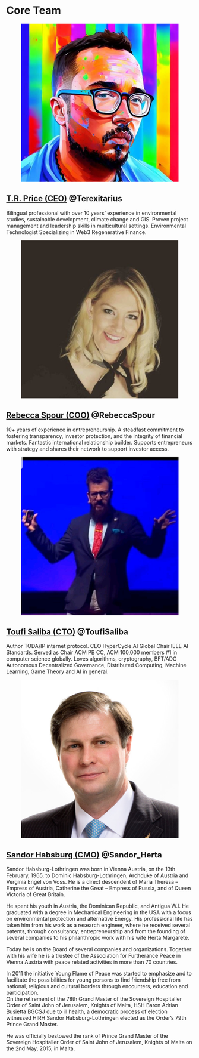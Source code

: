 # Core Team

<figure><img src="../.gitbook/assets/image (5).png" alt=""><figcaption></figcaption></figure>

## [T.R. Price (CEO)](https://www.linkedin.com/in/thomas-ryan-price/) @Terexitarius

Bilingual professional with over 10 years’ experience in environmental studies, sustainable development, climate change and GIS. Proven project management and leadership skills in multicultural settings. Environmental Technologist Specializing in Web3 Regenerative Finance.

<figure><img src="../.gitbook/assets/image (2).png" alt=""><figcaption></figcaption></figure>

## [Rebecca Spour (COO)](https://www.linkedin.com/in/rebeccaspour/) @RebeccaSpour

10+ years of experience in entrepreneurship. A steadfast commitment to fostering transparency, investor protection, and the integrity of financial markets. Fantastic international relationship builder. Supports entrepreneurs with strategy and shares their network to support investor access.

<figure><img src="../.gitbook/assets/image (7).png" alt=""><figcaption></figcaption></figure>

## [Toufi Saliba (CTO)](https://www.linkedin.com/in/toufisaliba/) @ToufiSaliba

Author TODA/IP internet protocol. CEO HyperCycle.AI Global Chair IEEE AI Standards. Served as Chair ACM PB CC, ACM 100,000 members #1 in computer science globally. Loves algorithms, cryptography, BFT/ADG Autonomous Decentralized Governance, Distributed Computing, Machine Learning, Game Theory and AI in general.

<figure><img src="../.gitbook/assets/image (4) (1).png" alt=""><figcaption></figcaption></figure>

## [Sandor Habsburg (CMO)](https://www.linkedin.com/in/sandor-habsburg-8b286b46/) @Sandor\_Herta

Sandor Habsburg-Lothringen was born in Vienna Austria, on the 13th February, 1965, to Dominic Habsburg-Lothringen, Archduke of Austria and Verginia Engel von Voss. He is a direct descendent of Maria Theresa – Empress of Austria, Catherine the Great – Empress of Russia, and of Queen Victoria of Great Britain.

He spent his youth in Austria, the Dominican Republic, and Antigua W.I. He graduated with a degree in Mechanical Engineering in the USA with a focus on environmental protection and alternative Energy. His professional life has taken him from his work as a research engineer, where he received several patents, through consultancy, entrepreneurship and from the founding of several companies to his philanthropic work with his wife Herta Margarete.

Today he is on the Board of several companies and organizations. Together with his wife he is a trustee of the Association for Furtherance Peace in Vienna Austria with peace related activities in more than 70 countries.

In 2011 the initiative Young Flame of Peace was started to emphasize and to facilitate the possibilities for young persons to find friendship free from national, religious and cultural borders through encounters, education and participation.\
On the retirement of the 78th Grand Master of the Sovereign Hospitaller Order of Saint John of Jerusalem, Knights of Malta, HSH Baron Adrian Busietta BGCSJ due to ill health, a democratic process of election witnessed HIRH Sandor Habsburg-Lothringen elected as the Order’s 79th Prince Grand Master.

He was officially bestowed the rank of Prince Grand Master of the Sovereign Hospitaller Order of Saint John of Jerusalem, Knights of Malta on the 2nd May, 2015, in Malta.
